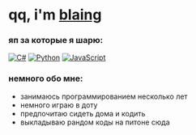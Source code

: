 # qq, i'm [blaing](https://guns.lol/blaing)

### яп за которые я шарю:

[![C#](https://img.shields.io/badge/-CSharp-090909?style=for-the-badge&logo=CSharp)](https://ru.wikipedia.org/wiki/C_Sharp)
[![Python](https://img.shields.io/badge/-Python-090909?style=for-the-badge&logo=Python)](https://ru.wikipedia.org/wiki/Python)
[![JavaScript](https://img.shields.io/badge/-JavaScript-090909?style=for-the-badge&logo=javascript)](https://ru.wikipedia.org/wiki/JavaScript)

### немного обо мне:
- занимаюсь программированием несколько лет
- немного играю в доту
- предпочитаю сидеть дома и кодить
- выкладываю рандом коды на питоне сюда

